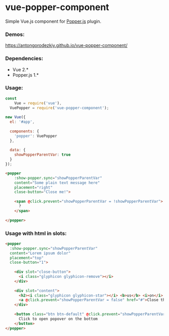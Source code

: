 vue-popper-component
==============

Simple Vue.js component for [Popper.js](https://popper.js.org/) plugin.

### Demos:

https://antongorodezkiy.github.io/vue-popper-component/

### Dependencies:

- Vue 2.*
- Popper.js 1.*

### Usage:

```javascript
const
	Vue = require('vue'),
  VuePopper = require('vue-popper-component');
	
new Vue({
  el: '#app',
  
  components: {
    'popper': VuePopper
  },
  
  data: {
    showPopperParentVar: true
  }
});
```

```html
<popper
	:show-popper.sync="showPopperParentVar"
	content="Some plain text message here"
	placement="right"
	close-button="Close me!">
    
    <span @click.prevent="showPopperParentVar = !showPopperParentVar">
      ?
    </span>
    
</popper>
```

### Usage with html in slots:

```html
<popper
  :show-popper.sync="showPopperParentVar"
  content="Lorem ipsum dolor"
  placement="top"
  close-button="1">
  
    <div slot="close-button">
      <i class="glyphicon glyphicon-remove"></i>
    </div>
    
    <div slot="content">
      <h2><i class="glyphicon glyphicon-star"></i> <b>us</b> <i>on</i> <u>github</u>!</h2>
      <a @click.prevent="showPopperParentVar = false" href="#">Close this popover from the content!</a>
    </div>
  
    <button class="btn btn-default" @click.prevent="showPopperParentVar = !showPopperParentVar">
      Click to open popover on the bottom
    </button>
</popper>
```

